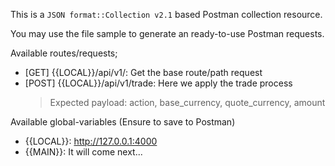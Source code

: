 This is a `JSON format::Collection v2.1` based Postman collection resource.

You may use the file sample to generate an ready-to-use Postman requests.

Available routes/requests;
- [GET] {{LOCAL}}/api/v1/: Get the base route/path request
- [POST] {{LOCAL}}/api/v1/trade: Here we apply the trade process
    > Expected payload: action, base_currency, quote_currency, amount

Available global-variables (Ensure to save to Postman)
- {{LOCAL}}: http://127.0.0.1:4000 
- {{MAIN}}: It will come next...